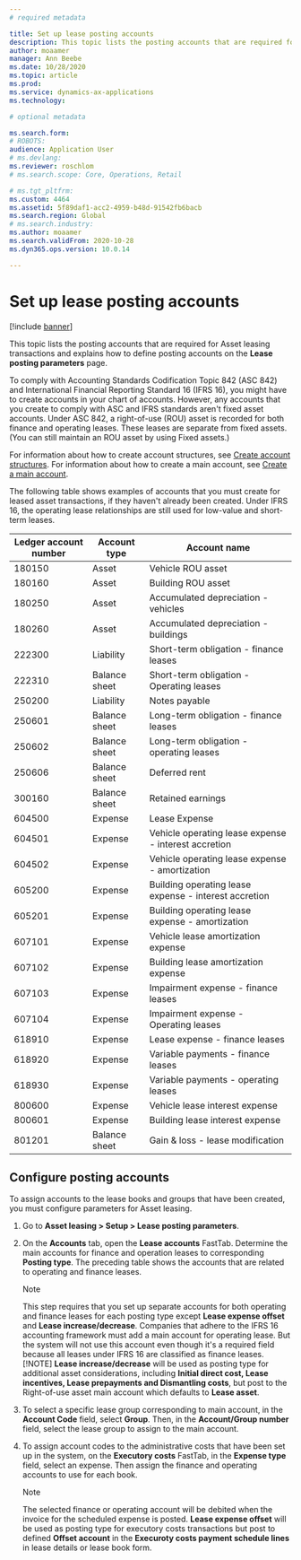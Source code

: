 ```yaml
---
# required metadata

title: Set up lease posting accounts
description: This topic lists the posting accounts that are required for Asset leasing transactions and explains how to define posting accounts on the Lease posting parameters page.
author: moaamer
manager: Ann Beebe
ms.date: 10/28/2020
ms.topic: article
ms.prod: 
ms.service: dynamics-ax-applications
ms.technology: 

# optional metadata

ms.search.form: 
# ROBOTS: 
audience: Application User
# ms.devlang: 
ms.reviewer: roschlom
# ms.search.scope: Core, Operations, Retail

# ms.tgt_pltfrm: 
ms.custom: 4464
ms.assetid: 5f89daf1-acc2-4959-b48d-91542fb6bacb
ms.search.region: Global
# ms.search.industry: 
ms.author: moaamer
ms.search.validFrom: 2020-10-28
ms.dyn365.ops.version: 10.0.14

---
```


# Set up lease posting accounts

[!include [banner](../includes/banner.md)]

This topic lists the posting accounts that are required for Asset leasing transactions and explains how to define posting accounts on the **Lease posting parameters** page.

To comply with Accounting Standards Codification Topic 842 (ASC 842) and International Financial Reporting Standard 16 (IFRS 16), you might have to create accounts in your chart of accounts. However, any accounts that you create to comply with ASC and IFRS standards aren't fixed asset accounts. Under ASC 842, a right-of-use (ROU) asset is recorded for both finance and operating leases. These leases are separate from fixed assets. (You can still maintain an ROU asset by using Fixed assets.)

For information about how to create account structures, see [Create account structures](../general-ledger/tasks/create-account-structures.md). For information about how to create a main account, see [Create a main account](../general-ledger/tasks/create-main-account.md).

The following table shows examples of accounts that you must create for leased asset transactions, if they haven't already been created. Under IFRS 16, the operating lease relationships are still used for low-value and short-term leases.

| Ledger account number | Account type  | Account name                                          |
|-----------------------|---------------|-------------------------------------------------------|
| 180150                | Asset         | Vehicle ROU asset                                     |
| 180160                | Asset         | Building ROU asset                                    |
| 180250                | Asset         | Accumulated depreciation - vehicles                   |
| 180260                | Asset         | Accumulated depreciation - buildings                  |
| 222300                | Liability     | Short-term obligation - finance leases                |
| 222310                | Balance sheet | Short-term obligation - Operating leases              |
| 250200                | Liability     | Notes payable                                         |
| 250601                | Balance sheet | Long-term obligation - finance leases                 |
| 250602                | Balance sheet | Long-term obligation - operating leases               |
| 250606                | Balance sheet | Deferred rent                                         |
| 300160                | Balance sheet | Retained earnings                                     |
| 604500                | Expense       | Lease Expense                                         |
| 604501                | Expense       | Vehicle operating lease expense - interest accretion  |
| 604502                | Expense       | Vehicle operating lease expense - amortization        |
| 605200                | Expense       | Building operating lease expense - interest accretion |
| 605201                | Expense       | Building operating lease expense - amortization       |
| 607101                | Expense       | Vehicle lease amortization expense                    |
| 607102                | Expense       | Building lease amortization expense                   |
| 607103                | Expense       | Impairment expense - finance leases                   |
| 607104                | Expense       | Impairment expense - Operating leases                 |
| 618910                | Expense       | Lease expense - finance leases                        |
| 618920                | Expense       | Variable payments - finance leases                    |
| 618930                | Expense       | Variable payments - operating leases                  |
| 800600                | Expense       | Vehicle lease interest expense                        |
| 800601                | Expense       | Building lease interest expense                       |
| 801201                | Balance sheet | Gain & loss - lease modification                      |

## Configure posting accounts

To assign accounts to the lease books and groups that have been created, you must configure parameters for Asset leasing.

1. Go to **Asset leasing \> Setup \> Lease posting parameters**.
2. On the **Accounts** tab, open the **Lease accounts** FastTab. Determine the main accounts for finance and operation leases to corresponding **Posting type**. The preceding table shows the accounts that are related to operating and finance leases.

    > [!NOTE]
    > This step requires that you set up separate accounts for both operating and finance leases for each posting type except **Lease expense offset** and **Lease increase/decrease**. Companies that adhere to the IFRS 16 accounting framework must add a main account for operating lease. But the system will not use this account even though it's a required field because all leases under IFRS 16 are classified as finance leases.
    >[!NOTE]
    > **Lease increase/decrease** will be used as posting type for additional asset considerations, including **Initial direct cost, Lease incentives, Lease prepayments and Dismantling costs**, but post to the Right-of-use asset main account which defaults to **Lease asset**.        
    
3. To select a specific lease group corresponding to main account, in the **Account Code** field, select **Group**. Then, in the **Account/Group number** field, select the lease group to assign to the main account.
4. To assign account codes to the administrative costs that have been set up in the system, on the **Executory costs** FastTab, in the **Expense type** field, select an expense. Then assign the finance and operating accounts to use for each book.

    > [!NOTE]
    > The selected finance or operating account will be debited when the invoice for the scheduled expense is posted.
    > **Lease expense offset** will be used as posting type for executory costs transactions but post to defined **Offset account** in the **Execuroty costs payment schedule lines** in lease details or lease book form.   
